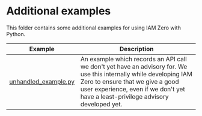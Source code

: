 # Additional examples

This folder contains some additional examples for using IAM Zero with Python.

| Example                                        | Description                                                                                                                                                                                                                                 |
| ---------------------------------------------- | ------------------------------------------------------------------------------------------------------------------------------------------------------------------------------------------------------------------------------------------- |
| [unhandled_example.py](./unhandled_example.py) | An example which records an API call we don't yet have an advisory for. We use this internally while developing IAM Zero to ensure that we give a good user experience, even if we don't yet have a least-privilege advisory developed yet. |
